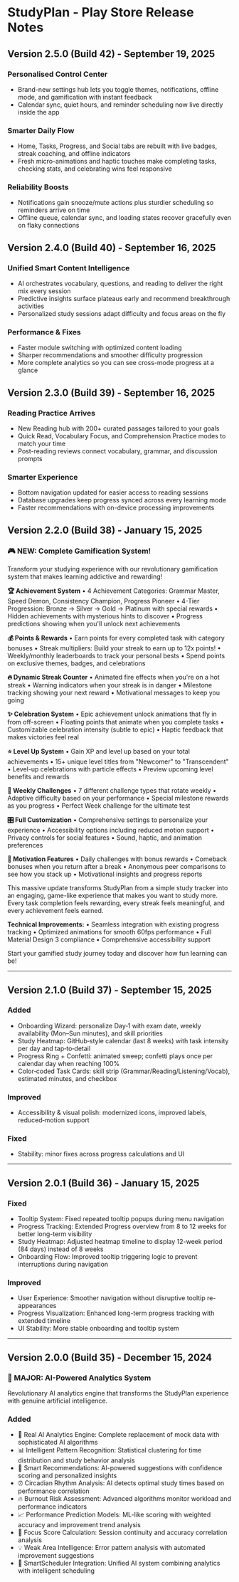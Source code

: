 # StudyPlan - Play Store Release Notes

## Version 2.5.0 (Build 42) - September 19, 2025

### Personalised Control Center
- Brand-new settings hub lets you toggle themes, notifications, offline mode, and gamification with instant feedback
- Calendar sync, quiet hours, and reminder scheduling now live directly inside the app

### Smarter Daily Flow
- Home, Tasks, Progress, and Social tabs are rebuilt with live badges, streak coaching, and offline indicators
- Fresh micro-animations and haptic touches make completing tasks, checking stats, and celebrating wins feel responsive

### Reliability Boosts
- Notifications gain snooze/mute actions plus sturdier scheduling so reminders arrive on time
- Offline queue, calendar sync, and loading states recover gracefully even on flaky connections

## Version 2.4.0 (Build 40) - September 16, 2025

### Unified Smart Content Intelligence
- AI orchestrates vocabulary, questions, and reading to deliver the right mix every session
- Predictive insights surface plateaus early and recommend breakthrough activities
- Personalized study sessions adapt difficulty and focus areas on the fly

### Performance & Fixes
- Faster module switching with optimized content loading
- Sharper recommendations and smoother difficulty progression
- More complete analytics so you can see cross-mode progress at a glance

## Version 2.3.0 (Build 39) - September 16, 2025

### Reading Practice Arrives
- New Reading hub with 200+ curated passages tailored to your goals
- Quick Read, Vocabulary Focus, and Comprehension Practice modes to match your time
- Post-reading reviews connect vocabulary, grammar, and discussion prompts

### Smarter Experience
- Bottom navigation updated for easier access to reading sessions
- Database upgrades keep progress synced across every learning mode
- Faster recommendations with on-device processing improvements

## Version 2.2.0 (Build 38) - January 15, 2025

### 🎮 **NEW: Complete Gamification System!**

Transform your studying experience with our revolutionary gamification system that makes learning addictive and rewarding!

**🏆 Achievement System**
• 4 Achievement Categories: Grammar Master, Speed Demon, Consistency Champion, Progress Pioneer
• 4-Tier Progression: Bronze → Silver → Gold → Platinum with special rewards
• Hidden achievements with mysterious hints to discover
• Progress predictions showing when you'll unlock next achievements

**💰 Points & Rewards**
• Earn points for every completed task with category bonuses
• Streak multipliers: Build your streak to earn up to 12x points!
• Weekly/monthly leaderboards to track your personal bests
• Spend points on exclusive themes, badges, and celebrations

**🔥 Dynamic Streak Counter**
• Animated fire effects when you're on a hot streak
• Warning indicators when your streak is in danger
• Milestone tracking showing your next reward
• Motivational messages to keep you going

**✨ Celebration System**
• Epic achievement unlock animations that fly in from off-screen
• Floating points that animate when you complete tasks
• Customizable celebration intensity (subtle to epic)
• Haptic feedback that makes victories feel real

**⭐ Level Up System**
• Gain XP and level up based on your total achievements
• 15+ unique level titles from "Newcomer" to "Transcendent"
• Level-up celebrations with particle effects
• Preview upcoming level benefits and rewards

**📅 Weekly Challenges**
• 7 different challenge types that rotate weekly
• Adaptive difficulty based on your performance
• Special milestone rewards as you progress
• Perfect Week challenge for the ultimate test

**🎛️ Full Customization**
• Comprehensive settings to personalize your experience
• Accessibility options including reduced motion support
• Privacy controls for social features
• Sound, haptic, and animation preferences

**💪 Motivation Features**
• Daily challenges with bonus rewards
• Comeback bonuses when you return after a break
• Anonymous peer comparisons to see how you stack up
• Motivational insights and progress reports

This massive update transforms StudyPlan from a simple study tracker into an engaging, game-like experience that makes you want to study more. Every task completion feels rewarding, every streak feels meaningful, and every achievement feels earned.

**Technical Improvements:**
• Seamless integration with existing progress tracking
• Optimized animations for smooth 60fps performance
• Full Material Design 3 compliance
• Comprehensive accessibility support

Start your gamified study journey today and discover how fun learning can be!

---

## Version 2.1.0 (Build 37) - September 15, 2025

### Added
- Onboarding Wizard: personalize Day‑1 with exam date, weekly availability (Mon–Sun minutes), and skill priorities
- Study Heatmap: GitHub‑style calendar (last 8 weeks) with task intensity per day and tap‑to‑detail
- Progress Ring + Confetti: animated sweep; confetti plays once per calendar day when reaching 100%
- Color‑coded Task Cards: skill strip (Grammar/Reading/Listening/Vocab), estimated minutes, and checkbox

### Improved
- Accessibility & visual polish: modernized icons, improved labels, reduced‑motion support

### Fixed
- Stability: minor fixes across progress calculations and UI

---

## Version 2.0.1 (Build 36) - January 15, 2025

### Fixed
- Tooltip System: Fixed repeated tooltip popups during menu navigation
- Progress Tracking: Extended Progress overview from 8 to 12 weeks for better long-term visibility
- Study Heatmap: Adjusted heatmap timeline to display 12-week period (84 days) instead of 8 weeks
- Onboarding Flow: Improved tooltip triggering logic to prevent interruptions during navigation

### Improved
- User Experience: Smoother navigation without disruptive tooltip re-appearances
- Progress Visualization: Enhanced long-term progress tracking with extended timeline
- UI Stability: More stable onboarding and tooltip system

---

## Version 2.0.0 (Build 35) - December 15, 2024

### 🤖 MAJOR: AI-Powered Analytics System

Revolutionary AI analytics engine that transforms the StudyPlan experience with genuine artificial intelligence.

### Added
- 🧠 Real AI Analytics Engine: Complete replacement of mock data with sophisticated AI algorithms
- 📊 Intelligent Pattern Recognition: Statistical clustering for time distribution and study behavior analysis
- 🎯 Smart Recommendations: AI-powered suggestions with confidence scoring and personalized insights
- ⏰ Circadian Rhythm Analysis: AI detects optimal study times based on performance correlation
- 🔥 Burnout Risk Assessment: Advanced algorithms monitor workload and performance indicators
- 📈 Performance Prediction Models: ML-like scoring with weighted accuracy and improvement trend analysis
- 🎨 Focus Score Calculation: Session continuity and accuracy correlation analysis
- 💡 Weak Area Intelligence: Error pattern analysis with automated improvement suggestions
- 📅 SmartScheduler Integration: Unified AI system combining analytics with intelligent scheduling





